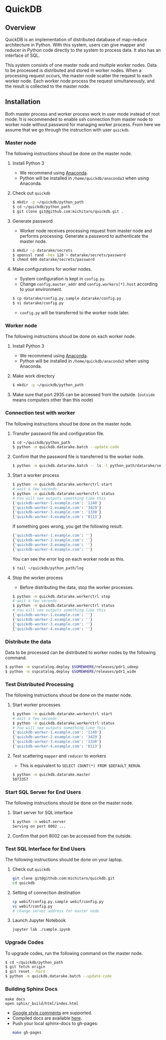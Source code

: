 # QuickDB

## Overview

QuickDB is an implementation of distributed database of map-reduce architecture in Python.
With this system, users can give mapper and reducer in Python code directly to the system to process data.
It also has an interface of SQL.

This system consists of one master node and multiple worker nodes.
Data to be processed is distributed and stored in worker nodes.
When a processing request occurs, the master node scatter the request to each worker node.
Each worker node process the request simultaneously, and the result is collected to the master node.

## Installation

Both master process and worker process work in user mode instead of root mode.
It is recommended to enable ssh connection from master node to worker node without password for managing worker process. From here we assume that we go through the instruction with user `quickdb`.

### Master node

The following instructions shoud be done on the master node.

1. Install Python 3
    * We recommend using [Anaconda](https://anaconda.org).
    * Python will be installed in `/home/quickdb/anaconda3` when using Anaconda.

1. Check out `quickdb`
    ```bash
    $ mkdir -p ~/quickdb/python_path
    $ cd ~/quickdb/python_path
    $ git clone git@github.com:michitaro/quickdb.git .
    ```

1. Generate password
    * Worker node receives processing request from master node and performs processing.
    Generate a password to authenticate the master node.
    ```bash
    $ mkdir -p datarake/secrets
    $ openssl rand -hex 128 > datarake/secrets/password
    $ chmod 600 datarake/secrets/password
    ```

1. Make configurations for worker nodes.
    * System configuration is kept in `config.py`.
    * Change `config.master_addr` and `config.workers[*].host` according to your environment.
    ```bash
    $ cp datarake/config.py.sample datarake/config.py
    $ vi datarake/config.py
    ```
    * `config.py` will be transferred to the worker node later.

### Worker node

The following instructions shoud be done on each worker node.

1. Install Python 3
    * We recommend using [Anaconda](https://anaconda.org).
    * Python will be installed in `/home/quickdb/anaconda3` when using Anaconda.

1. Make work directory
    ```bash
    $ mkdir -p ~/quickdb/python_path
    ```

1. Make sure that port 2935 can be accessed from the outside.
    (`outside` means computers other than this node)

### Connection test with worker
The following instructions shoud be done on the master node.

1. Transfer password file and configuration file.
    ```bash
    $ cd ~/quickdb/python_path
    $ python -m quickdb.datarake.batch --update-code
    ```

1. Confirm that the password file is transferred to the worker node.
    ```bash
    $ python -m quickdb.datarake.batch -- ls -l python_path/datarake/secrets
    ```

1. Start a worker process
    ```bash
    $ python -m quickdb.datarake.workerctrl start
    # wait a few seconds
    $ python -m quickdb.datarake.workerctrl status
    # You will see outputs something like this
    {'quickdb-worker-1.example.com': '1140'}
    {'quickdb-worker-2.example.com': '3429'}
    {'quickdb-worker-3.example.com': '1330'}
    {'quickdb-worker-4.example.com': '8113'}
    ```
    If something goes wrong, you get the following result:
    ```bash
    {'quickdb-worker-1.example.com': ''}
    {'quickdb-worker-2.example.com': ''}
    {'quickdb-worker-3.example.com': ''}
    {'quickdb-worker-4.example.com': ''}
    ```
    You can see the error log on each worker node as this.
    ```bash
    $ tail ~/quickdb/python_path/log
    ```

1. Stop the worker process
    * Before distributing the data, stop the worker processes.
    ```bash
    $ python -m quickdb.datarake.workerctrl stop
    # wait a few seconds
    $ python -m quickdb.datarake.workerctrl status
    # You will see outputs something like this
    {'quickdb-worker-1.example.com': ''}
    {'quickdb-worker-2.example.com': ''}
    {'quickdb-worker-3.example.com': ''}
    {'quickdb-worker-4.example.com': ''}
    ```

### Distribute the data

Data to be processed can be distributed to worker nodes by the following command.
```bash
$ python -m sspcatalog.deploy $SOMEWHERE/releases/pdr1_udeep
$ python -m sspcatalog.deploy $SOMEWHERE/releases/pdr1_wide
```

### Test Distributed Processing
The following instructions shoud be done on the master node.

1. Start worker processes
    ```bash
    $ python -m quickdb.datarake.workerctrl start
    # wait a few seconds
    $ python -m quickdb.datarake.workerctrl status
    # You will see outputs something like this
    {'quickdb-worker-1.example.com': '1140'}
    {'quickdb-worker-2.example.com': '3429'}
    {'quickdb-worker-3.example.com': '1330'}
    {'quickdb-worker-4.example.com': '8113'}
    ```

1. Test scattering `mapper` and `reducer` to workers
    * This is equivalent to `SELECT COUNT(*) FROM $DEFAULT_RERUN`.
    ```bash
    $ python -m quickdb.datarake.master
    5073357
    ```

### Start SQL Server for End Users
The following instructions should be done on the master node.

1. Start server for SQL interface
    ```bash
    $ python -m webif.server
    Serving on port 8002 ...
    ```

1. Confirm that port 8002 can be accessed from the outside.

### Test SQL Interface for End Users
The following instructions should be done on your laptop.

1. Check out `quickdb`
    ```bash
    git clone git@github.com:michitaro/quickdb.git
    cd quickdb
    ```

1. Setting of connection destination
    ```bash
    cp webif/config.py.sample webif/config.py
    vi webif/config.py
    # change server address for master node
    ```

1. Launch Jupyter Notebook
    ```bash
    jupyter lab ./sample.ipynb
    ```

### Upgrade Codes

To upgrade codes, run the following command on the master node.
```bash
$ cd ~/quickdb/python_path
$ git fetch origin
$ git reset --hard
$ python -m quickdb.datarake.batch --update-code
```

### Building Sphinx Docs
```
make docs
open sphix/_build/html/index.html
```

* [Google style comments](https://sphinxcontrib-napoleon.readthedocs.io/en/latest/) are supported.
* Compiled docs are available [here](https://michitaro.github.io/quickdb/).
* Push your local sphinx-docs to gh-pages:
    ```bash
    make gh-pages
    ```